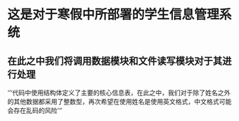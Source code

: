 # 这是对于寒假中所部署的学生信息管理系统

## 在此之中我们将调用数据模块和文件读写模块对于其进行处理

‘’‘代码中使用结构体定义了主要的核心信息表，在此之中，我们对于除了姓名之外的其他数据都采用了整数型，再次希望在使用姓名是使用英文格式，中文格式可能会存在乱码的风险’‘’

